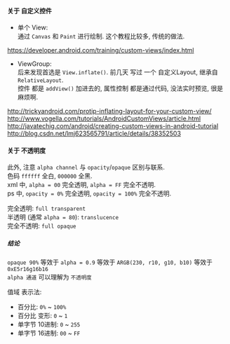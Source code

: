 #### 关于 自定义控件  
- 单个 View:  
通过 `Canvas` 和 `Paint` 进行绘制. 这个教程比较多, 传统的做法.  

https://developer.android.com/training/custom-views/index.html

- ViewGroup:  
后来发现首选是 `View.inflate()`. 前几天 写过 一个 自定义Layout, 继承自 `RelativeLayout`.  
控件 都是 `addView()` 加进去的, 属性控制 都是通过代码, 没法实时预览, 很是麻烦啊.  

http://trickyandroid.com/protip-inflating-layout-for-your-custom-view/  
http://www.vogella.com/tutorials/AndroidCustomViews/article.html  
http://javatechig.com/android/creating-custom-views-in-android-tutorial  
http://blog.csdn.net/lmj623565791/article/details/38352503  


#### 关于 不透明度  
此外, 注意 `alpha channel` 与 `opacity`/`opaque` 区别与联系.  
色码 `ffffff` 全白, `000000` 全黑.  
xml 中, `alpha = 00` 完全透明, `alpha = FF` 完全不透明.  
ps 中, `opacity = 0%` 完全透明, `opacity = 100%` 完全不透明.  

完全透明: `full transparent`  
半透明 (通常 `alpha = 80`): `translucence`  
完全不透明: `full opaque`  

##### 结论  
`opaque 90%` 等效于 `alpha = 0.9` 等效于 `ARGB(230, r10, g10, b10)` 等效于 `0xE5r16g16b16`  
`alpha 通道` 可以理解为 `不透明度`

值域 表示法:  
- 百分比: `0%` ~ `100%`  
- 百分比 变形: `0` ~ `1`  
- 单字节 10进制: `0` ~ `255`  
- 单字节 16进制: `00` ~ `FF`  
